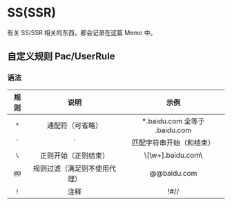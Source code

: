 # SS(SSR)



有关 SS/SSR 相关的东西，都会记录在这篇 Memo 中。

## 自定义规则 Pac/UserRule

### 语法

| 规则  |             说明             |             示例              |
| :---: | :--------------------------: | :---------------------------: |
|  `*`  |       通配符（可省略）       | *.baidu.com 全等于 .baidu.com |
|  `|`  |   匹配字符串开始（和结束）   |       \|www.lionad.art        |
|  `\`  |     正则开始（正则结束）     |      \\[\w+].baidu.com\\      |
| `@@`  | 规则过滤（满足则不使用代理） |          @@baidu.com          |
|  `!`  |             注释             |             !#//              |